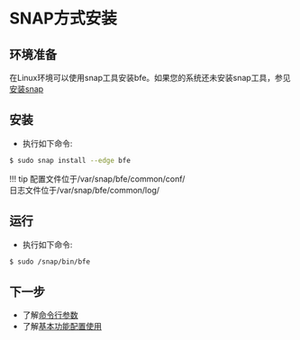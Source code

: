 # SNAP方式安装

## 环境准备
在Linux环境可以使用snap工具安装bfe。如果您的系统还未安装snap工具，参见[安装snap](https://snapcraft.io/docs/installing-snapd)

## 安装
- 执行如下命令:

```bash
$ sudo snap install --edge bfe
```

!!! tip
    配置文件位于/var/snap/bfe/common/conf/ <br>
    日志文件位于/var/snap/bfe/common/log/

## 运行

- 执行如下命令:

```bash
$ sudo /snap/bin/bfe 
```

## 下一步
* 了解[命令行参数](../operation/command.md)
* 了解[基本功能配置使用](../example/guide.md)
                                           
